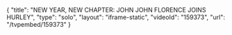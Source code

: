 {
    "title": "NEW YEAR, NEW CHAPTER: JOHN JOHN FLORENCE JOINS HURLEY",
    "type": "solo",
    "layout": "iframe-static",
    "videoId": "159373",
    "url": "\/tvpembed\/159373"
}